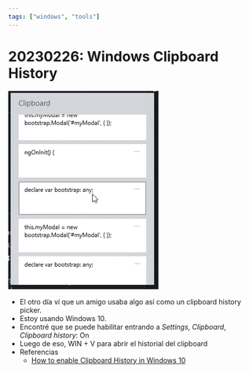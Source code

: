 ```yaml
---
tags: ["windows", "tools"]
---
```


# 20230226: Windows Clipboard History

<TagLinks />

![](20230226-windows-clipboard-history.png)

- El otro día ví que un amigo usaba algo así como un clipboard history picker.
- Estoy usando Windows 10.
- Encontré que se puede habilitar entrando a *Settings*, *Clipboard*, *Clipboard history*: On
- Luego de eso, WIN + V para abrir el historial del clipboard
- Referencias
	- [How to enable Clipboard History in Windows 10](https://www.digitional.com/how-to-enable-clipboard-history-in-windows-10/)